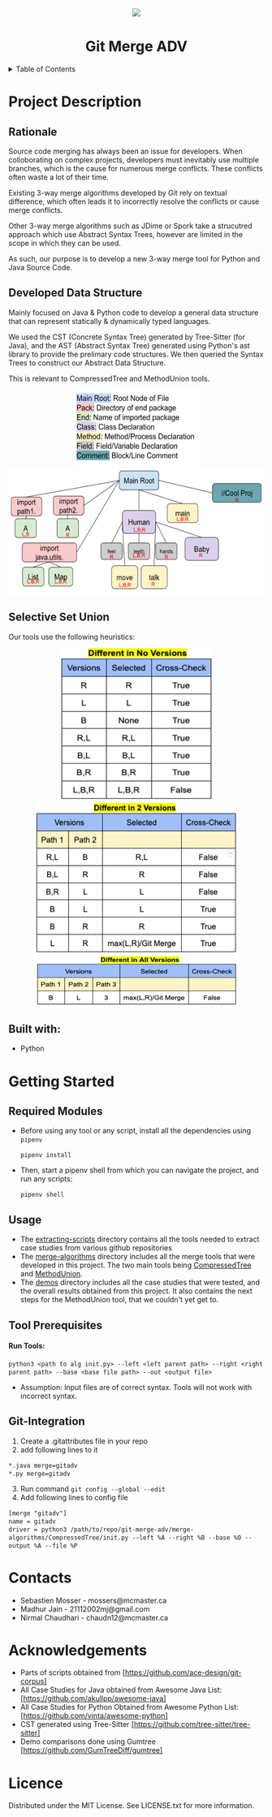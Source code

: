 
<div align="center">
  <a href="https://github.com/ace-design">
    <img src="https://ace-design.github.io/img/logo.png">
  </a>
  <h1>Git Merge ADV</h1>
</div>

<details>
  <summary>Table of Contents</summary>
  <ol>
    <li>
      <a href="#project-description">Project Description</a>
        <ul>
          <li><a href="#rationale">Rationale</a></li>
          <li><a href="#developed-data-structure">Developed Data Structure</a></li>
          <li><a href="#selective-set-union">Selective Set Union</a></li>
          <li><a href="#built-with">Built With</a></li>
        </ul>
    </li>
    <li>
      <a href="#getting-started">Getting Started</a>
      <ul>
        <li><a href="#required-modules">Required Modules</a></li>
        <li><a href="#usage">Usage</a></li>
        <li><a href="#tool-prerequisites">Tool Prerequisites</a></li>
        <li><a href="#git-integration">Integrate with Git</a></li>
      </ul>
    <li>
      <a href="#contacts">Contacts</a>
    </li>
    </li>
    <li><a href="#acknowledgments">Acknowledgments</a></li>
    </li>
    <li><a href="#licence">Licence</a></li>
  </ol>
</details>

# Project Description
  ## Rationale
  Source code merging has always been an issue for developers. When colloborating on complex projects, developers must inevitably use multiple branches, which is the cause for numerous merge conflicts. These conflicts often waste a lot of their time. 
  
  Existing 3-way merge algorithms developed by Git rely on textual difference, which often leads it to incorrectly resolve the conflicts or cause merge conflicts. 
  
  Other 3-way merge algorithms such as JDime or Spork take a strucutred approach which use Abstract Syntax Trees, however are limited in the scope in which they can be used.
  
  As such, our purpose is to develop a new 3-way merge tool for Python and Java Source Code. 
  
  ## Developed Data Structure
  Mainly focused on Java & Python code to develop a general data structure that can represent statically & dynamically typed languages. 

  We used the CST (Concrete Syntax Tree) generated by Tree-Sitter (for Java), and the AST (Abstract Syntax Tree) generated using Python's ast library to provide the prelimary code structures. We then queried the Syntax Trees to construct our Abstract Data Structure.

  This is relevant to CompressedTree and MethodUnion tools.

<div align="center">
    <img src="images/legend.png"  width="250" height="150"> </img>
    <img src="images/DataStructure.png"  width="600" height="250"> </img>
</div>


  ## Selective Set Union

  Our tools use the following heuristics:

<div align="center">
  <img src="images/SameVersions.png"  width="300" height="300"> </img>
  <img src="images/TwoVersions.png"  width="400" height="300"> </img>
  <img src="images/NoVersions.png"  width="400" height="100"> </img>
</div>



  ## Built with:
  <ul>
    <li>Python</li>
  </ul>


# Getting Started

## Required Modules

* Before using any tool or any script, install all the dependencies using `pipenv`

      pipenv install

* Then, start a pipenv shell from which you can navigate the project, and run any scripts:

      pipenv shell

## Usage
* The [extracting-scripts](extracting-scripts/) directory contains all the tools needed to extract case studies from various github repositories
* The [merge-algorithms](merge-algorithms/) directory includes all the merge tools that were developed in this project. The two main tools being [CompressedTree](merge-algorithms/CompressedTree/) and [MethodUnion](merge-algorithms/MethodUnion).
* The [demos](demos/) directory includes all the case studies that were tested, and the overall results obtained from this project. It also contains the next steps for the MethodUnion tool, that we couldn't yet get to. 

## Tool Prerequisites
  <h4>Run Tools:</h4>

  ```
  python3 <path to alg init.py> --left <left parent path> --right <right parent path> --base <base file path> --out <output file>
  ```

  * Assumption: Input files are of correct syntax. Tools will not work with incorrect syntax. 

## Git-Integration

  1. Create a .gitattributes file in your repo 
  2. add following lines to it

  ```
  *.java merge=gitadv
  *.py merge=gitadv 
  ```


  3. Run command `git config --global --edit`
  4. Add following lines to config file

  ```
  [merge "gitadv"]
  name = gitadv
  driver = python3 /path/to/repo/git-merge-adv/merge-algorithms/CompressedTree/init.py --left %A --right %B --base %O --output %A --file %P
  ```

# Contacts
  <ul>
    <li>Sebastien Mosser - mossers@mcmaster.ca</li>
    <li>Madhur Jain - 21112002mj@gmail.com</li>
    <li>Nirmal Chaudhari - chaudn12@mcmaster.ca</li>
  </ul>

# Acknowledgements
* Parts of scripts obtained from [https://github.com/ace-design/git-corpus]
* All Case Studies for Java obtained from Awesome Java List: [https://github.com/akullpp/awesome-java]
* All Case Studies for Python Obtained from Awesome Python List:[https://github.com/vinta/awesome-python]
* CST generated using Tree-Sitter [https://github.com/tree-sitter/tree-sitter]
* Demo comparisons done using Gumtree [https://github.com/GumTreeDiff/gumtree]


# Licence
Distributed under the MIT License. See LICENSE.txt for more information.
